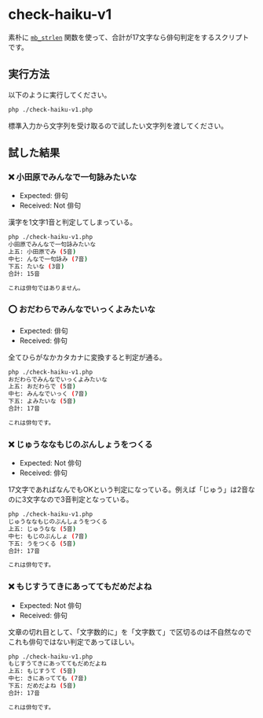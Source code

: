 # check-haiku-v1

素朴に [`mb_strlen`](https://www.php.net/manual/ja/function.mb-strlen.php) 関数を使って、合計が17文字なら俳句判定をするスクリプトです。

## 実行方法

以下のように実行してください。

```sh
php ./check-haiku-v1.php
```

標準入力から文字列を受け取るので試したい文字列を渡してください。

## 試した結果

### :x: 小田原でみんなで一句詠みたいな

- Expected: 俳句
- Received: Not 俳句

漢字を1文字1音と判定してしまっている。

```sh
php ./check-haiku-v1.php
小田原でみんなで一句詠みたいな
上五: 小田原でみ (5音)
中七: んなで一句詠み (7音)
下五: たいな (3音)
合計: 15音

これは俳句ではありません。
```

### :o: おだわらでみんなでいっくよみたいな

- Expected: 俳句
- Received: 俳句

全てひらがなかカタカナに変換すると判定が通る。

```sh
php ./check-haiku-v1.php
おだわらでみんなでいっくよみたいな
上五: おだわらで (5音)
中七: みんなでいっく (7音)
下五: よみたいな (5音)
合計: 17音

これは俳句です。
```

### :x: じゅうななもじのぶんしょうをつくる

- Expected: Not 俳句
- Received: 俳句

17文字であればなんでもOKという判定になっている。例えば「じゅう」は2音なのに3文字なので3音判定となっている。

```sh
php ./check-haiku-v1.php
じゅうななもじのぶんしょうをつくる
上五: じゅうなな (5音)
中七: もじのぶんしょ (7音)
下五: うをつくる (5音)
合計: 17音

これは俳句です。
```

### :x: もじすうてきにあっててもだめだよね

- Expected: Not 俳句
- Received: 俳句

文章の切れ目として、「文字数的に」を「文字数て」で区切るのは不自然なのでこれも俳句ではない判定であってほしい。

```sh
php ./check-haiku-v1.php
もじすうてきにあっててもだめだよね
上五: もじすうて (5音)
中七: きにあってても (7音)
下五: だめだよね (5音)
合計: 17音

これは俳句です。
```
